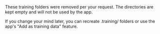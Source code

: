 These training folders were removed per your request. The directories are kept empty and will not be used by the app.

If you change your mind later, you can recreate .training/ folders or use the app's "Add as training data" feature.
